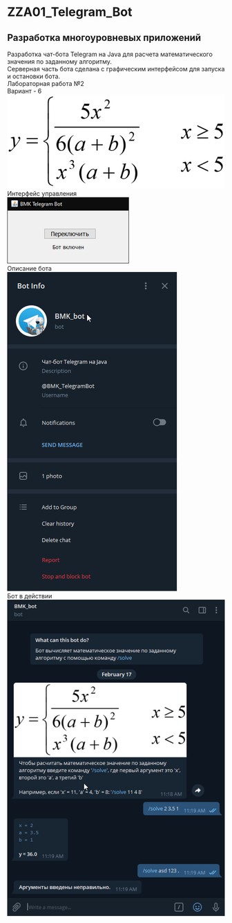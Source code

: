 # ZZA01_Telegram_Bot
## Разработка многоуровневых приложений

Разработка чат-бота Telegram на Java для расчета математического значения по заданному алгоритму.  
Серверная часть бота сделана с графическим интерфейсом для запуска и остановки бота.
<br/>Лабораторная работа №2
<br/>Вариант - 6  
![primer](primer.png)  
Интерфейс управления  
![Interface](interface.png)  
Описание бота  
![Description](description.png)  
Бот в действии  
![Bot](bot.png)  
